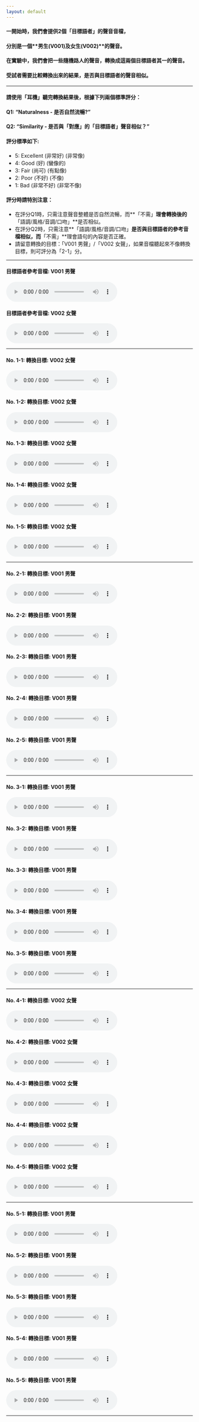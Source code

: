 ```yaml
---
layout: default
---
```

#### 一開始時，我們會提供2個「目標語者」的聲音音檔，
#### 分別是一個**男生(V001)**及**女生(V002)**的聲音。
#### 在實驗中，我們會把一些隨機路人的聲音，轉換成這兩個目標語者其一的聲音。
#### 受試者需要比較轉換出來的結果，是否與目標語者的聲音相似。
- - -
#### 請使用「耳機」聽完轉換結果後，根據下列兩個標準評分：
#### **Q1: “Naturalness - 是否自然流暢?”**
#### **Q2: “Similarity - 是否與「對應」的「目標語者」聲音相似？”**
#### 評分標準如下:
* 5: Excellent (非常好) (非常像)
* 4: Good (好) (蠻像的)
* 3: Fair (尚可) (有點像)
* 2: Poor (不好) (不像)
* 1: Bad (非常不好) (非常不像)

#### 評分時請特別注意：
* 在評分Q1時，只需注意聲音整體是否自然流暢，而**「不需」**理會轉換後的**「語調/風格/音調/口吻」**是否相似。
* 在評分Q2時，只需注意**「語調/風格/音調/口吻」**是否與目標語者的參考音檔相似，而**「不需」**理會語句的內容是否正確。
* 請留意轉換的目標：「V001 男聲」/「V002 女聲」，如果音檔聽起來不像轉換目標，則可評分為「2-1」分。

- - -
#### **目標語者參考音檔: V001 男聲**
<audio src="exp/samples/V001_0147340524.wav" controls preload></audio>
#### **目標語者參考音檔: V002 女聲**
<audio src="exp/samples/V002_3596513978.wav" controls preload></audio>
- - -
#### No. 1-1: **轉換目標: V002 女聲**
<audio src="exp/128-c-1024/1.wav" controls preload></audio>
#### No. 1-2: **轉換目標: V002 女聲**
<audio src="exp/s1-128-c-1024/1.wav" controls preload></audio>
#### No. 1-3: **轉換目標: V002 女聲**
<audio src="exp/128-m-6/1.wav" controls preload></audio>
#### No. 1-4: **轉換目標: V002 女聲**
<audio src="exp/128-m-1024/1.wav" controls preload></audio>
#### No. 1-5: **轉換目標: V002 女聲**
<audio src="exp/s2-128-m-1024/1.wav" controls preload></audio>
- - -
#### No. 2-1: **轉換目標: V001 男聲**
<audio src="exp/128-c-1024/2.wav" controls preload></audio>
#### No. 2-2: **轉換目標: V001 男聲**
<audio src="exp/s1-128-c-1024/2.wav" controls preload></audio>
#### No. 2-3: **轉換目標: V001 男聲**
<audio src="exp/128-m-6/2.wav" controls preload></audio>
#### No. 2-4: **轉換目標: V001 男聲**
<audio src="exp/128-m-1024/2.wav" controls preload></audio>
#### No. 2-5: **轉換目標: V001 男聲**
<audio src="exp/s2-128-m-1024/2.wav" controls preload></audio>
- - -
#### No. 3-1: **轉換目標: V001 男聲**
<audio src="exp/128-c-1024/3.wav" controls preload></audio>
#### No. 3-2: **轉換目標: V001 男聲**
<audio src="exp/s1-128-c-1024/3.wav" controls preload></audio>
#### No. 3-3: **轉換目標: V001 男聲**
<audio src="exp/128-m-6/3.wav" controls preload></audio>
#### No. 3-4: **轉換目標: V001 男聲**
<audio src="exp/128-m-1024/3.wav" controls preload></audio>
#### No. 3-5: **轉換目標: V001 男聲**
<audio src="exp/s2-128-m-1024/3.wav" controls preload></audio>
- - -
#### No. 4-1: **轉換目標: V002 女聲**
<audio src="exp/128-c-1024/4.wav" controls preload></audio>
#### No. 4-2: **轉換目標: V002 女聲**
<audio src="exp/s1-128-c-1024/4.wav" controls preload></audio>
#### No. 4-3: **轉換目標: V002 女聲**
<audio src="exp/128-m-6/4.wav" controls preload></audio>
#### No. 4-4: **轉換目標: V002 女聲**
<audio src="exp/128-m-1024/4.wav" controls preload></audio>
#### No. 4-5: **轉換目標: V002 女聲**
<audio src="exp/s2-128-m-1024/4.wav" controls preload></audio>
- - -
#### No. 5-1: **轉換目標: V001 男聲**
<audio src="exp/128-c-1024/5.wav" controls preload></audio>
#### No. 5-2: **轉換目標: V001 男聲**
<audio src="exp/s1-128-c-1024/5.wav" controls preload></audio>
#### No. 5-3: **轉換目標: V001 男聲**
<audio src="exp/128-m-6/5.wav" controls preload></audio>
#### No. 5-4: **轉換目標: V001 男聲**
<audio src="exp/128-m-1024/5.wav" controls preload></audio>
#### No. 5-5: **轉換目標: V001 男聲**
<audio src="exp/s2-128-m-1024/5.wav" controls preload></audio>
- - -